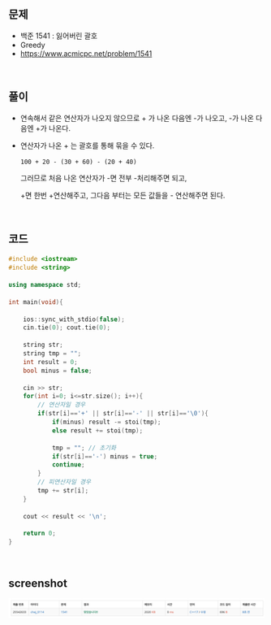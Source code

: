 ## 문제
- 백준 1541 : 잃어버린 괄호
- Greedy
- https://www.acmicpc.net/problem/1541

<br/>

## 풀이
- 연속해서 같은 연산자가 나오지 않으므로 + 가 나온 다음엔 -가 나오고, -가 나온 다음엔 +가 나온다.

- 연산자가 나온 + 는 괄호를 통해 묶을 수 있다.

  ```
  100 + 20 - (30 + 60) - (20 + 40)
  ```

  그러므로 처음 나온 연산자가 -면 전부 -처리해주면 되고, 

  +면 한번 +연산해주고, 그다음 부터는 모든 값들을 - 연산해주면 된다.

<br/>

## 코드

```c++
#include <iostream>
#include <string>

using namespace std;

int main(void){
    
    ios::sync_with_stdio(false);
    cin.tie(0); cout.tie(0);
    
    string str;
    string tmp = "";
    int result = 0;
    bool minus = false;
    
    cin >> str;
    for(int i=0; i<=str.size(); i++){
        // 연산자일 경우
        if(str[i]=='+' || str[i]=='-' || str[i]=='\0'){
            if(minus) result -= stoi(tmp);
            else result += stoi(tmp);
            
            tmp = ""; // 초기화
            if(str[i]=='-') minus = true;
            continue;
        }
        // 피연산자일 경우
        tmp += str[i];
    }
    
    cout << result << '\n';
    
    return 0;
}

```

<br/>


## screenshot
![screenshot](./screenshots/boj1541.png)


